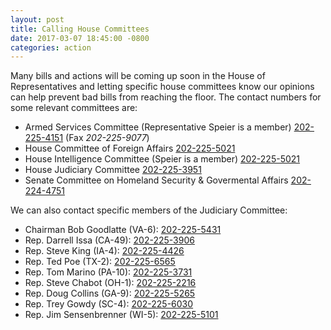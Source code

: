 ```yaml
---
layout: post
title: Calling House Committees
date: 2017-03-07 18:45:00 -0800
categories: action
---
```


Many bills and actions will be coming up soon in the House of Representatives and letting specific house committees know our opinions can help prevent bad bills from reaching the floor.
The contact numbers for some relevant committees are:

 - Armed Services Committee (Representative Speier is a member) [202-225-4151](tel:202-225-4151) (Fax *202-225-9077*)
 - House Committee of Foreign Affairs [202-225-5021](tel:202-225-5021) 
 - House Intelligence Committee (Speier is a member) [202-225-5021](tel:202-225-5021)
 - House Judiciary Committee [202-225-3951](tel:202-225-3951)
 - Senate Committee on Homeland Security & Govermental Affairs [202-224-4751](tel:202-224-4751)

We can also contact specific members of the Judiciary Committee:

 - Chairman Bob Goodlatte (VA-6): [202-225-5431](tel:202-225-5431) 
 - Rep. Darrell Issa (CA-49): [202-225-3906](tel:202-225-3906)
 - Rep. Steve King (IA-4): [202-225-4426](tel:202-225-4426)
 - Rep. Ted Poe (TX-2): [202-225-6565](tel:202-225-6565)
 - Rep. Tom Marino (PA-10): [202-225-3731](tel:202-225-3731)
 - Rep. Steve Chabot (OH-1): [202-225-2216](tel:202-225-2216)
 - Rep. Doug Collins (GA-9): [202-225-5265](tel:202-225-5265)
 - Rep. Trey Gowdy (SC-4): [202-225-6030](tel:202-225-6030)
 - Rep. Jim Sensenbrenner (WI-5): [202-225-5101](tel:202-225-5101)

